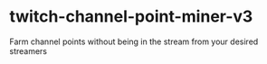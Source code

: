 # twitch-channel-point-miner-v3
Farm channel points without being in the stream from your desired streamers
